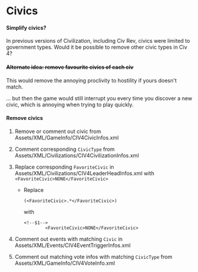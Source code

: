 # Civics

#### Simplify civics?

In previous versions of Civilization, including Civ Rev, civics were limited to government types. Would it be possible to remove other civic types in Civ 4?

#### ~~Alternate idea: remove favourite civics of each civ~~

This would remove the annoying proclivity to hostility if yours doesn't match.

... but then the game would still interrupt you every time you discover a new civic, which is annoying when trying to play quickly.

#### Remove civics

1. Remove or comment out civic from Assets/XML/GameInfo/CIV4CivicInfos.xml
1. Comment corresponding `CivicType` from Assets/XML/Civilizations/CIV4CivilizationInfos.xml
1. Replace corresponding `FavoriteCivic` in Assets/XML/Civilizations/CIV4LeaderHeadInfos.xml with `<FavoriteCivic>NONE</FavoriteCivic>`

   - Replace

     ```
     (<FavoriteCivic>.*</FavoriteCivic>)
     ```

     with

     ```
     <!--$1-->
     	     <FavoriteCivic>NONE</FavoriteCivic>
     ```

1. Comment out events with matching `Civic` in Assets/XML/Events/CIV4EventTriggerInfos.xml
1. Comment out matching vote infos with matching `CivicType` from Assets/XML/GameInfo/CIV4VoteInfo.xml
